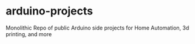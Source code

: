 # arduino-projects
Monolithic Repo of public Arduino side projects for Home Automation, 3d printing, and more
